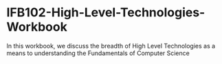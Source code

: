 # IFB102-High-Level-Technologies-Workbook
In this workbook, we discuss the breadth of High Level Technologies as a means to understanding the Fundamentals of Computer Science
